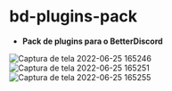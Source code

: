 # bd-plugins-pack

- **Pack de plugins para o BetterDiscord**

![Captura de tela 2022-06-25 165246](https://user-images.githubusercontent.com/101910294/175788792-7b841dac-176a-4661-babf-75599a84ea09.png)
![Captura de tela 2022-06-25 165251](https://user-images.githubusercontent.com/101910294/175788799-0161238c-5eb7-4f5d-a99d-4c84b33725c3.png)
![Captura de tela 2022-06-25 165255](https://user-images.githubusercontent.com/101910294/175788803-6880be05-f458-470d-ab5e-9171eb78c3b3.png)

